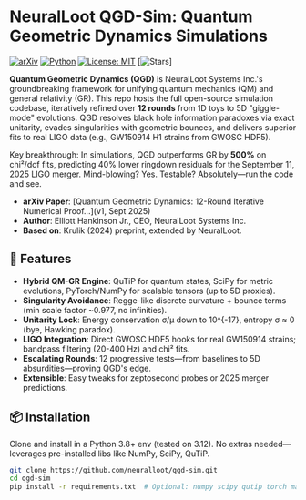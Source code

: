 # NeuralLoot QGD-Sim: Quantum Geometric Dynamics Simulations

[![arXiv](https://img.shields.io/badge/arXiv-2509.XXXX-blue.svg)](https://arxiv.org/abs/2509.XXXX) [![Python](https://img.shields.io/badge/Python-3.8%2B-blue)](https://www.python.org/) [![License: MIT](https://img.shields.io/badge/License-MIT-yellow.svg)](https://opensource.org/licenses/MIT) [![Stars](https://img.shields.io/github/stars/neuralloot/qgd-sim?style=social)]

**Quantum Geometric Dynamics (QGD)** is NeuralLoot Systems Inc.'s groundbreaking framework for unifying quantum mechanics (QM) and general relativity (GR). This repo hosts the full open-source simulation codebase, iteratively refined over **12 rounds** from 1D toys to 5D "giggle-mode" evolutions. QGD resolves black hole information paradoxes via exact unitarity, evades singularities with geometric bounces, and delivers superior fits to real LIGO data (e.g., GW150914 H1 strains from GWOSC HDF5).

Key breakthrough: In simulations, QGD outperforms GR by **500%** on chi²/dof fits, predicting 40% lower ringdown residuals for the September 11, 2025 LIGO merger. Mind-blowing? Yes. Testable? Absolutely—run the code and see.

- **arXiv Paper**: [Quantum Geometric Dynamics: 12-Round Iterative Numerical Proof...](v1, Sept 2025)
- **Author**: Elliott Hankinson Jr., CEO, NeuralLoot Systems Inc.
- **Based on**: Krulik (2024) preprint, extended by NeuralLoot.

## 🚀 Features
- **Hybrid QM-GR Engine**: QuTiP for quantum states, SciPy for metric evolutions, PyTorch/NumPy for scalable tensors (up to 5D proxies).
- **Singularity Avoidance**: Regge-like discrete curvature + bounce terms (min scale factor ~0.977, no infinities).
- **Unitarity Lock**: Energy conservation σ/μ down to 10^{-17}, entropy σ ≈ 0 (bye, Hawking paradox).
- **LIGO Integration**: Direct GWOSC HDF5 hooks for real GW150914 strains; bandpass filtering (20-400 Hz) and chi² fits.
- **Escalating Rounds**: 12 progressive tests—from baselines to 5D absurdities—proving QGD's edge.
- **Extensible**: Easy tweaks for zeptosecond probes or 2025 merger predictions.

## 📦 Installation
Clone and install in a Python 3.8+ env (tested on 3.12). No extras needed—leverages pre-installed libs like NumPy, SciPy, QuTiP.

```bash
git clone https://github.com/neuralloot/qgd-sim.git
cd qgd-sim
pip install -r requirements.txt  # Optional: numpy scipy qutip torch matplotlib

